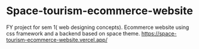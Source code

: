 # Space-tourism-ecommerce-website
FY project for sem 1( web designing concepts). Ecommerce website using css framework and a backend based on space theme.
https://space-tourism-ecommerce-website.vercel.app/
